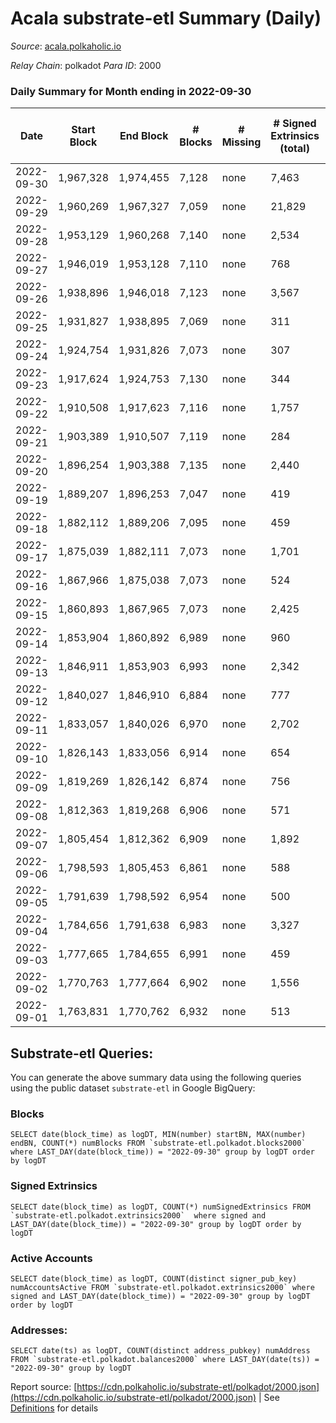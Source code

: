 # Acala substrate-etl Summary (Daily)

_Source_: [acala.polkaholic.io](https://acala.polkaholic.io)

*Relay Chain*: polkadot
*Para ID*: 2000



### Daily Summary for Month ending in 2022-09-30


| Date | Start Block | End Block | # Blocks | # Missing | # Signed Extrinsics (total) | # Active Accounts | # Addresses with Balances | # Events | # Transfers | # XCM Transfers In | # XCM Transfers Out |
| ---- | ----------- | --------- | -------- | --------- | --------------------------- | ----------------- | ------------------------- | -------- | ----------- | ------------------ | ------------------- |
| 2022-09-30 | 1,967,328 | 1,974,455 | 7,128 | none  | 7,463 | 1,361 | 162,759 | 79,352 | 8,683 ($4,675,804.35) | 254 ($238,771.43) | 363 ($487,759.47) |
| 2022-09-29 | 1,960,269 | 1,967,327 | 7,059 | none  | 21,829 | 2,115 |  | 198,703 | 14,462 ($86,936,612,162,970.55) | 759 ($1,130,511.84) | 1,009 ($2,161,958.13) |
| 2022-09-28 | 1,953,129 | 1,960,268 | 7,140 | none  | 2,534 | 277 |  | 31,900 | 1,666 ($116,225.13) | 18 ($7,747.94) | 1 ($535.45) |
| 2022-09-27 | 1,946,019 | 1,953,128 | 7,110 | none  | 768 | 409 |  | 20,622 | 713 ($1,117,524.32) | 16 ($11,106.00) | 1 ($7,941.13) |
| 2022-09-26 | 1,938,896 | 1,946,018 | 7,123 | none  | 3,567 | 613 |  | 42,844 | 3,946 ($1,504,466.54) | 8 ($4,413.78) | 1 ($9,458.34) |
| 2022-09-25 | 1,931,827 | 1,938,895 | 7,069 | none  | 311 | 217 |  | 16,083 | 93 ($234,027.60) | 2 ($423.96) | 1 ($122.16) |
| 2022-09-24 | 1,924,754 | 1,931,826 | 7,073 | none  | 307 | 156 |  | 16,118 | 134 ($335,752.74) | 2 ($2.86) |   |
| 2022-09-23 | 1,917,624 | 1,924,753 | 7,130 | none  | 344 | 195 |  | 16,515 | 184 ($181,399.33) | 4 ($29.58) | 1 ($16,758.68) |
| 2022-09-22 | 1,910,508 | 1,917,623 | 7,116 | none  | 1,757 | 171 |  | 26,496 | 1,625 ($114,964.88) | 4 ($188.06) | 1 ($742.22) |
| 2022-09-21 | 1,903,389 | 1,910,507 | 7,119 | none  | 284 | 146 |  | 16,013 | 124 ($505,501.01) | 4 ($23.15) | 1 ($771.86) |
| 2022-09-20 | 1,896,254 | 1,903,388 | 7,135 | none  | 2,440 | 207 |  | 31,149 | 2,238 ($234,287.12) | 9 ($1,572.47) | 1 ($1,884.28) |
| 2022-09-19 | 1,889,207 | 1,896,253 | 7,047 | none  | 419 | 211 | 162,133 | 16,888 | 217 ($15,988,929.02) | 6 ($2,004.57) | 1 ($94.04) |
| 2022-09-18 | 1,882,112 | 1,889,206 | 7,095 | none  | 459 | 223 | 162,106 | 17,274 | 278 ($10,726,933.89) | 8 ($842.86) | 1 ($7,985.84) |
| 2022-09-17 | 1,875,039 | 1,882,111 | 7,073 | none  | 1,701 | 192 | 162,074 | 25,838 | 1,523 ($195,224.26) |   | 1 ($15,178.84) |
| 2022-09-16 | 1,867,966 | 1,875,038 | 7,073 | none  | 524 | 259 | 162,052 | 17,643 | 266 ($1,190,151.01) | 9 ($92.48) | 1 ($2,049.69) |
| 2022-09-15 | 1,860,893 | 1,867,965 | 7,073 | none  | 2,425 | 360 | 162,023 | 30,620 | 1,979 ($814,365.31) | 3 ($232.61) | 1 ($1,667.30) |
| 2022-09-14 | 1,853,904 | 1,860,892 | 6,989 | none  | 960 | 506 | 161,987 | 19,741 | 446 ($1,586,628.32) | 19 ($6,296.11) | 1 ($839.29) |
| 2022-09-13 | 1,846,911 | 1,853,903 | 6,993 | none  | 2,342 | 303 | 161,956 | 29,822 | 1,905 ($321,359.13) | 6 ($232.91) | 1 ($7,842.02) |
| 2022-09-12 | 1,840,027 | 1,846,910 | 6,884 | none  | 777 | 319 |  | 18,540 | 352 ($2,802,584.18) | 15 ($627.38) | 1 ($129.77) |
| 2022-09-11 | 1,833,057 | 1,840,026 | 6,970 | none  | 2,702 | 324 |  | 32,026 | 2,138 ($1,073,903.66) | 12 ($1,033.56) |   |
| 2022-09-10 | 1,826,143 | 1,833,056 | 6,914 | none  | 654 | 333 |  | 17,526 | 95 ($540,261.79) | 16 ($1,864.53) |   |
| 2022-09-09 | 1,819,269 | 1,826,142 | 6,874 | none  | 756 | 367 | 161,869 | 19,804 | 259 ($51,875,834.03) | 20 ($423.71) |   |
| 2022-09-08 | 1,812,363 | 1,819,268 | 6,906 | none  | 571 | 302 | 161,835 | 17,307 | 132 ($177,406.57) | 18 ($465.78) |   |
| 2022-09-07 | 1,805,454 | 1,812,362 | 6,909 | none  | 1,892 | 259 | 161,831 | 26,616 | 1,577 ($1,003,283.36) | 17 ($50,478.79) | 1 ($40.76) |
| 2022-09-06 | 1,798,593 | 1,805,453 | 6,861 | none  | 588 | 296 | 161,803 | 17,176 | 156 ($720,162.62) | 12 ($1,150,281.75) | 1 ($490,989.88) |
| 2022-09-05 | 1,791,639 | 1,798,592 | 6,954 | none  | 500 | 271 | 161,773 | 16,829 | 104 ($61,058.45) | 19 ($2,490.86) | 1 ($910.90) |
| 2022-09-04 | 1,784,656 | 1,791,638 | 6,983 | none  | 3,327 | 239 | 161,753 | 36,845 | 2,981 ($169,977.14) | 23 ($873.69) | 1 ($1,181.29) |
| 2022-09-03 | 1,777,665 | 1,784,655 | 6,991 | none  | 459 | 211 | 161,733 | 16,737 | 100 ($208,113.70) | 12 ($1,862.38) |   |
| 2022-09-02 | 1,770,763 | 1,777,664 | 6,902 | none  | 1,556 | 230 | 161,706 | 24,291 | 1,210 ($176,499.52) | 19 ($576.50) | 1 ($2,834.49) |
| 2022-09-01 | 1,763,831 | 1,770,762 | 6,932 | none  | 513 | 261 | 161,685 | 16,909 | 134 ($59,368.80) | 18 ($3,947.62) | 1 ($3,072.38) |

## Substrate-etl Queries:
You can generate the above summary data using the following queries using the public dataset `substrate-etl` in Google BigQuery:


### Blocks
```
SELECT date(block_time) as logDT, MIN(number) startBN, MAX(number) endBN, COUNT(*) numBlocks FROM `substrate-etl.polkadot.blocks2000`  where LAST_DAY(date(block_time)) = "2022-09-30" group by logDT order by logDT
```


### Signed Extrinsics
```
SELECT date(block_time) as logDT, COUNT(*) numSignedExtrinsics FROM `substrate-etl.polkadot.extrinsics2000`  where signed and LAST_DAY(date(block_time)) = "2022-09-30" group by logDT order by logDT
```


### Active Accounts
```
SELECT date(block_time) as logDT, COUNT(distinct signer_pub_key) numAccountsActive FROM `substrate-etl.polkadot.extrinsics2000` where signed and LAST_DAY(date(block_time)) = "2022-09-30" group by logDT order by logDT
```


### Addresses:
```
SELECT date(ts) as logDT, COUNT(distinct address_pubkey) numAddress FROM `substrate-etl.polkadot.balances2000` where LAST_DAY(date(ts)) = "2022-09-30" group by logDT
```



Report source: [https://cdn.polkaholic.io/substrate-etl/polkadot/2000.json](https://cdn.polkaholic.io/substrate-etl/polkadot/2000.json) | See [Definitions](/DEFINITIONS.md) for details
